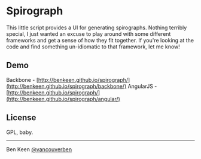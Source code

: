 # Spirograph

This little script provides a UI for generating spirographs. Nothing terribly special, I just wanted an excuse to play
around with some different frameworks and get a sense of how they fit together. If you're looking at the code and find
something un-idiomatic to that framework, let me know!

## Demo

Backbone - [http://benkeen.github.io/spirograph/](http://benkeen.github.io/spirograph/backbone/)
AngularJS - [http://benkeen.github.io/spirograph/](http://benkeen.github.io/spirograph/angular/)

## License

GPL, baby.

- - -

Ben Keen
[@vancouverben](https://twitter.com/#!/vancouverben)
